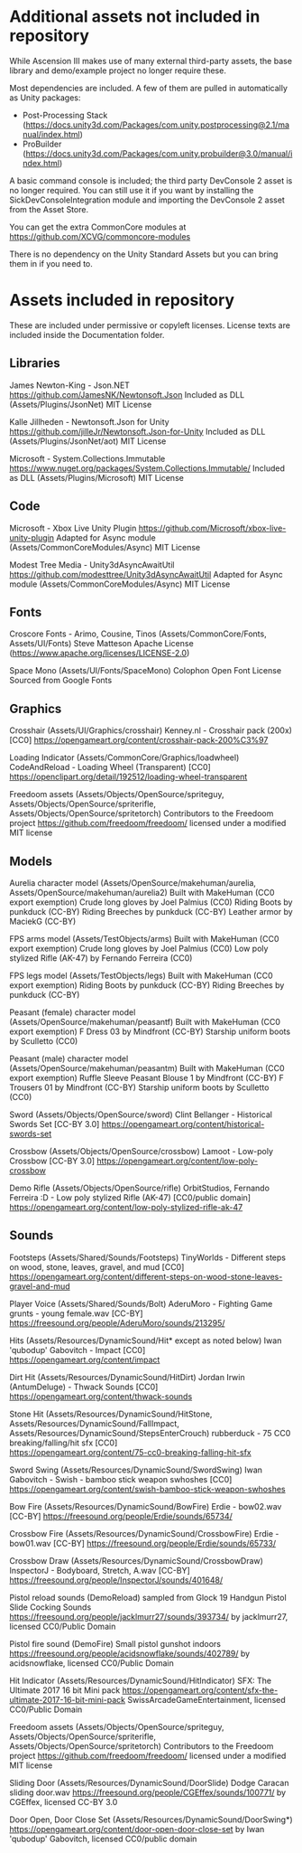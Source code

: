 # Additional assets not included in repository

While Ascension III makes use of many external third-party assets, the base library and demo/example project no longer require these.

Most dependencies are included. A few of them are pulled in automatically as Unity packages:

- Post-Processing Stack (https://docs.unity3d.com/Packages/com.unity.postprocessing@2.1/manual/index.html)
- ProBuilder (https://docs.unity3d.com/Packages/com.unity.probuilder@3.0/manual/index.html)

A basic command console is included; the third party DevConsole 2 asset is no longer required. You can still use it if you want by installing the SickDevConsoleIntegration module and importing the DevConsole 2 asset from the Asset Store.

You can get the extra CommonCore modules at https://github.com/XCVG/commoncore-modules

There is no dependency on the Unity Standard Assets but you can bring them in if you need to.

# Assets included in repository

These are included under permissive or copyleft licenses. License texts are included inside the Documentation folder.

## Libraries

James Newton-King - Json.NET
	https://github.com/JamesNK/Newtonsoft.Json
	Included as DLL (Assets/Plugins/JsonNet)
	MIT License
	
Kalle Jillheden - Newtonsoft.Json for Unity
	https://github.com/jilleJr/Newtonsoft.Json-for-Unity
	Included as DLL (Assets/Plugins/JsonNet/aot)
	MIT License
	
Microsoft - System.Collections.Immutable
	https://www.nuget.org/packages/System.Collections.Immutable/
	Included as DLL (Assets/Plugins/Microsoft)
	MIT License
	
## Code

Microsoft - Xbox Live Unity Plugin
	https://github.com/Microsoft/xbox-live-unity-plugin
	Adapted for Async module (Assets/CommonCoreModules/Async)
	MIT License
	
Modest Tree Media - Unity3dAsyncAwaitUtil
	https://github.com/modesttree/Unity3dAsyncAwaitUtil
	Adapted for Async module (Assets/CommonCoreModules/Async)
	MIT License

## Fonts

Croscore Fonts - Arimo, Cousine, Tinos (Assets/CommonCore/Fonts, Assets/UI/Fonts)
	Steve Matteson 
	Apache License (https://www.apache.org/licenses/LICENSE-2.0)
	
Space Mono (Assets/UI/Fonts/SpaceMono)
	Colophon
	Open Font License
	Sourced from Google Fonts
	
## Graphics

Crosshair (Assets/UI/Graphics/crosshair)
	Kenney.nl - Crosshair pack (200x) [CC0]
	https://opengameart.org/content/crosshair-pack-200%C3%97
	
Loading Indicator (Assets/CommonCore/Graphics/loadwheel)
	CodeAndReload - Loading Wheel (Transparent) [CC0]
	https://openclipart.org/detail/192512/loading-wheel-transparent

Freedoom assets (Assets/Objects/OpenSource/spriteguy, Assets/Objects/OpenSource/spriterifle, Assets/Objects/OpenSource/spritetorch)
	Contributors to the Freedoom project
	https://github.com/freedoom/freedoom/
	licensed under a modified MIT license

## Models

Aurelia character model (Assets/OpenSource/makehuman/aurelia, Assets/OpenSource/makehuman/aurelia2)
	Built with MakeHuman (CC0 export exemption)
	Crude long gloves by Joel Palmius (CC0)
	Riding Boots by punkduck (CC-BY)
	Riding Breeches by punkduck (CC-BY)
	Leather armor by MaciekG (CC-BY)
	
FPS arms model (Assets/TestObjects/arms)
	Built with MakeHuman (CC0 export exemption)
	Crude long gloves by Joel Palmius (CC0)
	Low poly stylized Rifle (AK-47) by Fernando Ferreira (CC0)
	
FPS legs model (Assets/TestObjects/legs)
	Built with MakeHuman (CC0 export exemption)
	Riding Boots by punkduck (CC-BY)
	Riding Breeches by punkduck (CC-BY)
	
Peasant (female) character model (Assets/OpenSource/makehuman/peasantf)
	Built with MakeHuman (CC0 export exemption)
	F Dress 03 by Mindfront (CC-BY)
	Starship uniform boots by Sculletto (CC0)
	
Peasant (male) character model (Assets/OpenSource/makehuman/peasantm)
	Built with MakeHuman (CC0 export exemption)
	Ruffle Sleeve Peasant Blouse 1 by Mindfront (CC-BY)
	F Trousers 01 by Mindfront (CC-BY)
	Starship uniform boots by Sculletto (CC0)

Sword (Assets/Objects/OpenSource/sword)
	Clint Bellanger - Historical Swords Set [CC-BY 3.0]
	https://opengameart.org/content/historical-swords-set

Crossbow (Assets/Objects/OpenSource/crossbow)
	Lamoot - Low-poly Crossbow [CC-BY 3.0]
	https://opengameart.org/content/low-poly-crossbow
	
Demo Rifle (Assets/Objects/OpenSource/rifle)
	OrbitStudios, Fernando Ferreira :D - Low poly stylized Rifle (AK-47) [CC0/public domain]
	https://opengameart.org/content/low-poly-stylized-rifle-ak-47
	
## Sounds

Footsteps (Assets/Shared/Sounds/Footsteps)
	TinyWorlds - Different steps on wood, stone, leaves, gravel, and mud [CC0]
	https://opengameart.org/content/different-steps-on-wood-stone-leaves-gravel-and-mud
	
Player Voice (Assets/Shared/Sounds/Bolt)
	AderuMoro - Fighting Game grunts - young female.wav [CC-BY]
	https://freesound.org/people/AderuMoro/sounds/213295/
	
Hits (Assets/Resources/DynamicSound/Hit* except as noted below)
	Iwan 'qubodup' Gabovitch - Impact [CC0]
	https://opengameart.org/content/impact

Dirt Hit (Assets/Resources/DynamicSound/HitDirt)
	Jordan Irwin (AntumDeluge) - Thwack Sounds [CC0]
	https://opengameart.org/content/thwack-sounds

Stone Hit (Assets/Resources/DynamicSound/HitStone, Assets/Resources/DynamicSound/FallImpact, Assets/Resources/DynamicSound/StepsEnterCrouch)
	rubberduck - 75 CC0 breaking/falling/hit sfx [CC0]	
	https://opengameart.org/content/75-cc0-breaking-falling-hit-sfx
	
Sword Swing (Assets/Resources/DynamicSound/SwordSwing)
	Iwan Gabovitch - Swish - bamboo stick weapon swhoshes [CC0]
	https://opengameart.org/content/swish-bamboo-stick-weapon-swhoshes
	
Bow Fire (Assets/Resources/DynamicSound/BowFire)
	Erdie - bow02.wav [CC-BY]
	https://freesound.org/people/Erdie/sounds/65734/
	
Crossbow Fire (Assets/Resources/DynamicSound/CrossbowFire)
	Erdie - bow01.wav [CC-BY]
	https://freesound.org/people/Erdie/sounds/65733/	

Crossbow Draw (Assets/Resources/DynamicSound/CrossbowDraw)
	InspectorJ - Bodyboard, Stretch, A.wav [CC-BY]
	https://freesound.org/people/InspectorJ/sounds/401648/
	
Pistol reload sounds (DemoReload)
	sampled from Glock 19 Handgun Pistol Slide Cocking Sounds
	https://freesound.org/people/jacklmurr27/sounds/393734/
	by jacklmurr27, licensed CC0/Public Domain
	
Pistol fire sound (DemoFire)
	Small pistol gunshot indoors
	https://freesound.org/people/acidsnowflake/sounds/402789/
	by acidsnowflake, licensed CC0/Public Domain
	
Hit Indicator (Assets/Resources/DynamicSound/HitIndicator)
	SFX: The Ultimate 2017 16 bit Mini pack
	https://opengameart.org/content/sfx-the-ultimate-2017-16-bit-mini-pack
	SwissArcadeGameEntertainment, licensed CC0/Public Domain
	
Freedoom assets (Assets/Objects/OpenSource/spriteguy, Assets/Objects/OpenSource/spriterifle, Assets/Objects/OpenSource/spritetorch)
	Contributors to the Freedoom project
	https://github.com/freedoom/freedoom/
	licensed under a modified MIT license
	
Sliding Door (Assets/Resources/DynamicSound/DoorSlide)
	Dodge Caracan sliding door.wav
	https://freesound.org/people/CGEffex/sounds/100771/
	by CGEffex, licensed CC-BY 3.0
	
Door Open, Door Close Set (Assets/Resources/DynamicSound/DoorSwing*)
	https://opengameart.org/content/door-open-door-close-set
	by Iwan 'qubodup' Gabovitch, licensed CC0/public domain
	
